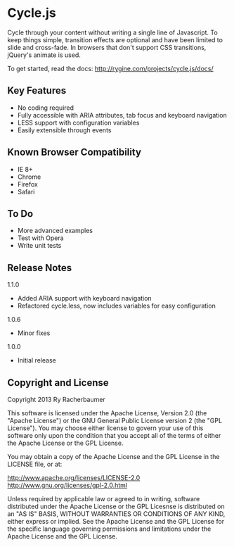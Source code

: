 Cycle.js
=================

Cycle through your content without writing a single line of Javascript. To keep things simple, transition effects are optional and have been limited to slide and cross-fade. In browsers that don't support CSS transitions, jQuery's animate is used.

To get started, read the docs: http://rygine.com/projects/cycle.js/docs/

Key Features
--------------------

* No coding required
* Fully accessible with ARIA attributes, tab focus and keyboard navigation
* LESS support with configuration variables
* Easily extensible through events

Known Browser Compatibility
--------------------

* IE 8+
* Chrome
* Firefox
* Safari

To Do
--------------------

* More advanced examples
* Test with Opera
* Write unit tests

Release Notes
--------------------

1.1.0
* Added ARIA support with keyboard navigation
* Refactored cycle.less, now includes variables for easy configuration

1.0.6
* Minor fixes

1.0.0
* Initial release

Copyright and License
---------------------

Copyright 2013 Ry Racherbaumer

This software is licensed under the Apache License, Version 2.0 (the "Apache License") or the GNU 
General Public License version 2 (the "GPL License"). You may choose either license to govern your 
use of this software only upon the condition that you accept all of the terms of either the Apache 
License or the GPL License. 

You may obtain a copy of the Apache License and the GPL License in the LICENSE file, or at:

http://www.apache.org/licenses/LICENSE-2.0
http://www.gnu.org/licenses/gpl-2.0.html

Unless required by applicable law or agreed to in writing, software distributed under the Apache License 
or the GPL Licesnse is distributed on an "AS IS" BASIS, WITHOUT WARRANTIES OR CONDITIONS OF ANY KIND, 
either express or implied. See the Apache License and the GPL License for the specific language governing 
permissions and limitations under the Apache License and the GPL License.
